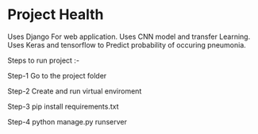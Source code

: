 # Project Health
Uses Django For web application.
Uses CNN model and transfer Learning.
Uses Keras and tensorflow to Predict probability of occuring pneumonia.

Steps to run project :-

Step-1 Go to the project folder

Step-2 Create and run virtual enviroment

Step-3 pip install requirements.txt

Step-4 python manage.py runserver
